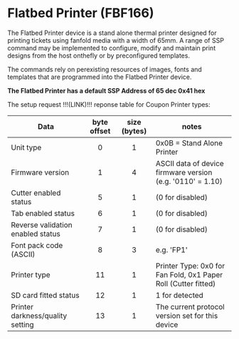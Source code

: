 # Flatbed Printer (FBF­166)

The Flatbed Printer device is a stand alone thermal printer designed for printing tickets using fanfold media
with a width of 65mm. A range of SSP command may be implemented to configure, modify and maintain print designs from the host on­the­fly or by pre­configured templates.

The commands rely on per­existing resources of images, fonts and templates that are programmed into the
Flatbed Printer device.

**The Flatbed Printer has a default SSP Address of 65 dec 0x41 hex**

The setup request !!!(LINK)!!! reponse table for Coupon Printer types:

|Data|byte offset|size (bytes)|notes|
|---|:---:|:---:|---|
| Unit type | 0 | 1 | 0x0B = Stand Alone Printer |
| Firmware version | 1 | 4 | ASCII data of device firmware version (e.g. '0110' = 1.10) |
| Cutter enabled status | 5 | 1 | (0 for disabled) |
| Tab enabled status | 6 | 1 | (0 for disabled) |
| Reverse validation enabled status | 7 | 1 | (0 for disabled) |
| Font pack code (ASCII) | 8 | 3 | e.g. 'FP1' |
| Printer type | 11 | 1 | Printer Type: 0x0 for Fan Fold, 0x1 Paper Roll (Cutter fitted) |
| SD card fitted status | 12 | 1 | 1 for detected |
| Printer darkness/quality setting | 13 | 1 | The current protocol version set for this device |
